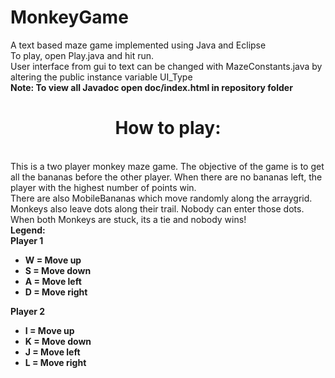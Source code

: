# MonkeyGame
A text based maze game implemented using Java and Eclipse<br>
To play, open Play.java and hit run. <br>
User interface from gui to text can be changed with MazeConstants.java by altering the public instance variable UI_Type<br>
<b>Note: To view all Javadoc open doc/index.html in repository folder</b><br>

<center><h1>How to play:</h1></center><br>
This is a two player monkey maze game. The objective of the game is to get all the bananas before the other player. When there are no bananas left, the player with the highest number of points win. 
<br> There are also MobileBananas which move randomly along the arraygrid.<br>
Monkeys also leave dots along their trail. Nobody can enter those dots.<br>
When both Monkeys are stuck, its a tie and nobody wins!<br>
<b>Legend:<b><br>
Player 1<br>
<ul>
  <li> W = Move up </li>
  <li> S = Move down </li>
  <li> A = Move left </li>
  <li> D = Move right </li>
</ul>

Player 2<br>
<ul>
  <li> I = Move up </li>
  <li> K = Move down </li>
  <li> J = Move left </li>
  <li> L = Move right </li>
</ul>
